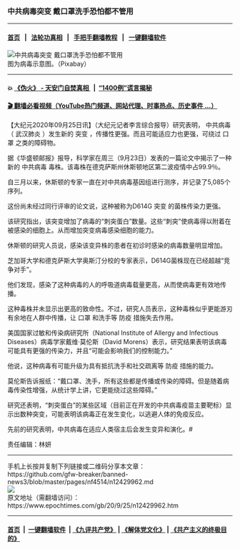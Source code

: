 ### 中共病毒突变 戴口罩洗手恐怕都不管用
------------------------

#### [首页](https://github.com/gfw-breaker/banned-news3/blob/master/README.md) &nbsp;&nbsp;|&nbsp;&nbsp; [法轮功真相](https://github.com/begood0513/basic/blob/master/README.md)  &nbsp;&nbsp;|&nbsp;&nbsp; [手把手翻墙教程](https://github.com/gfw-breaker/guides/wiki)  &nbsp;&nbsp;|&nbsp;&nbsp; [一键翻墙软件](https://github.com/gfw-breaker/nogfw/blob/master/README.md)  



<div><img alt="中共病毒突变 戴口罩洗手恐怕都不管用" class="attachment-djy_600_400 size-djy_600_400 wp-post-image" src="https://i.epochtimes.com/assets/uploads/2020/09/virus-cells-in-green-dye-600x400.jpg"/>
<div class="caption">
 图为病毒示意图。（Pixabay）
</div></div><hr/>

#### 💥 [《伪火》 - 天安门自焚真相 ](http://158.247.195.190:10000/videos/blog/weihuo.html)&nbsp; |&nbsp; [“1400例”谎言揭秘  ](http://158.247.195.190:10000/videos/blog/jiexi1400.html)

#### [ 🎬  翻墙必看视频（YouTube热门频道、网站代理、时事热点、历史事件 ...）](https://github.com/gfw-breaker/links/blob/master/banned.md)

<div><p>
 【大纪元2020年09月25日讯】（大纪元记者李言综合报导）研究表明，
 <ok href="https://www.epochtimes.com/gb/tag/%E4%B8%AD%E5%85%B1%E7%97%85%E6%AF%92.html">
  中共病毒
 </ok>
 （
 <ok href="https://www.epochtimes.com/gb/tag/%E6%AD%A6%E6%B1%89%E8%82%BA%E7%82%8E.html">
  武汉肺炎
 </ok>
 ）发生新的
 <ok href="https://www.epochtimes.com/gb/tag/%E7%AA%81%E5%8F%98.html">
  突变
 </ok>
 ，传播性更强。而且可能适应力也更强，可绕过
 <ok href="https://www.epochtimes.com/gb/tag/%E5%8F%A3%E7%BD%A9.html">
  口罩
 </ok>
 之类的障碍物。
</p>
<p>
 据《华盛顿邮报》报导，科学家在周三（9月23日）发表的一篇论文中揭示了一种新的
 <ok href="https://www.epochtimes.com/gb/tag/%E4%B8%AD%E5%85%B1%E7%97%85%E6%AF%92.html">
  中共病毒
 </ok>
 毒株。该毒株在德克萨斯州休斯顿地区第二波疫情中占99.9％。
</p>
<p>
 自三月以来，休斯顿的专家一直在对中共病毒基因组进行测序，并记录了5,085个序列。
</p>
<p>
 这份尚未经过同行评审的论文说，这种被称为D614G
 <ok href="https://www.epochtimes.com/gb/tag/%E7%AA%81%E5%8F%98.html">
  突变
 </ok>
 的菌株传染力更强。
</p>
<p>
 该研究指出，该突变增加了病毒的“刺突蛋白”数量。这些“刺突”使病毒得以附着在被感染的细胞上。从而增加突变病毒感染细胞的能力。
</p>
<p>
 休斯顿的研究人员说，感染该变异株的患者在初诊时感染的病毒数量明显增加。
</p>
<p>
 芝加哥大学和德克萨斯大学奥斯汀分校的专家表示，D614G菌株现在已经超越“竞争对手”。
</p>
<p>
 他们发现，感染了这种病毒的人的呼吸道病毒载量更高，从而使病毒更有效地传播。
</p>
<p>
 这种毒株并未显示出更高的致命性。不过，研究人员表示，这种毒株似乎更能游刃有余地在人群中传播，让
 <ok href="https://www.epochtimes.com/gb/tag/%E5%8F%A3%E7%BD%A9.html">
  口罩
 </ok>
 和洗手等
 <ok href="https://www.epochtimes.com/gb/tag/%E9%98%B2%E7%96%AB.html">
  防疫
 </ok>
 措施失去作用。
</p>
<p>
 美国国家过敏和传染病研究所（National Institute of Allergy and Infectious Diseases）病毒学家戴维·莫伦斯（David Morens）表示，研究结果表明该病毒可能具有更强的传染力，并且“可能会影响我们的控制能力。”
</p>
<p>
 他说，这种病毒有可能升级为具有抵抗洗手和社交疏离等
 <ok href="https://www.epochtimes.com/gb/tag/%E9%98%B2%E7%96%AB.html">
  防疫
 </ok>
 措施的能力。
</p>
<p>
 莫伦斯告诉报纸：“戴口罩、洗手，所有这些都是传播或传染的障碍。但是随着病毒传染性增强，从统计学上讲，它更能绕过这些障碍。”
</p>
<p>
 研究还表明，“刺突蛋白”的某些区域（目前正在开发的中共病毒疫苗主要靶标）显示出数种突变，可能表明该病毒正在发生变化，以逃避人体的免疫反应。
</p>
<p>
 先前的研究表明，中共病毒在适应人类宿主后会发生变异和演化。#
</p>
<p>
 责任编辑：林妍
</p>
</div>
<hr/>
手机上长按并复制下列链接或二维码分享本文章：<br/>
https://github.com/gfw-breaker/banned-news3/blob/master/pages/nf4514/n12429962.md <br/>
<a href='https://github.com/gfw-breaker/banned-news3/blob/master/pages/nf4514/n12429962.md'><img src='https://github.com/gfw-breaker/banned-news3/blob/master/pages/nf4514/n12429962.md.png'/></a> <br/>
原文地址（需翻墙访问）：https://www.epochtimes.com/gb/20/9/25/n12429962.htm


------------------------
#### [首页](https://github.com/gfw-breaker/banned-news3/blob/master/README.md) &nbsp;|&nbsp; [一键翻墙软件](https://github.com/gfw-breaker/nogfw/blob/master/README.md) &nbsp;| [《九评共产党》](https://github.com/gfw-breaker/9ping.md/blob/master/README.md#九评之一评共产党是什么) | [《解体党文化》](https://github.com/gfw-breaker/jtdwh.md/blob/master/README.md) | [《共产主义的终极目的》](https://github.com/gfw-breaker/gczydzjmd.md/blob/master/README.md)


<img src='http://gfw-breaker.win/banned-news3/pages/nf4514/n12429962.md' width='0px' height='0px'/>